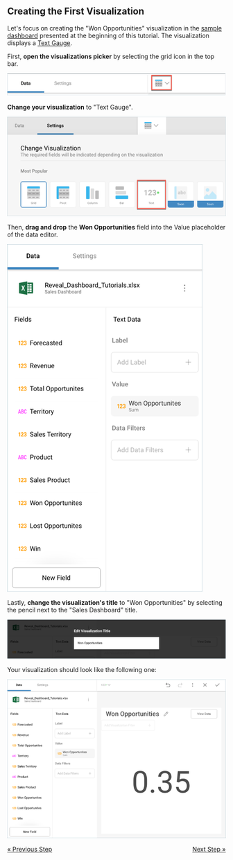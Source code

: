 ## Creating the First Visualization
 

Let's focus on creating the "Won Opportunities" visualization in the
[sample dashboard](sales-dashboard-tutorial.md) presented at the beginning
of this tutorial. The visualization displays a [Text Gauge](~/jp/data-visualizations/gauge-views.html#text-gauge).

First, **open the visualizations picker** by selecting the grid icon in
the top bar.

![VisualizationsMenu\_All](images/VisualizationsMenu_All.png)

**Change your visualization** to "Text Gauge".

![SelectTextGauge\_All](images/SelectTextGauge_All.png)

Then, **drag and drop** the **Won Opportunities** field into the Value
placeholder of the data editor.

![SalesFirstDragDrop\_All](images/SalesFirstDragDrop_All.png)

Lastly, **change the visualization's title** to "Won Opportunities" by
selecting the pencil next to the "Sales Dashboard" title.

![SalesWonOpportunitiesTitle\_All](images/SalesWonOpportunitiesTitle_All.png)

Your visualization should look like the following one:

![SalesFirstVisualizationSample\_All](images/SalesFirstVisualizationSample_All.png)


<style>
.previous {
    text-align: left
}

.next {
    float: right
}

</style>

<a href="sales-starting-creation-process.md" class="previous">&laquo; Previous Step</a>
<a href="sales-applying-formatting-visualization.md" class="next">Next Step &raquo;</a>
